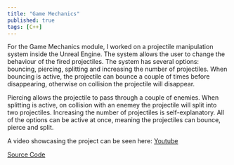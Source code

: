 ```yaml
---
title: "Game Mechanics"
published: true
tags: [C++]
---
```

For the Game Mechanics module, I worked on a projectile manipulation system inside the Unreal Engine. The system allows the user
to change the behaviour of the fired projectiles. The system has several options: bouncing, piercing, splitting and increasing
the number of projectiles. When bouncing is active, the projectile can bounce a couple of times before disappearing, otherwise on
collision the projectile will disappear.

Piercing allows the projectile to pass through a couple of enemies. When splitting is active, on collision with an enemey the 
projectile will split into two projectiles. Increasing the number of projectiles is self-explanatory. All of the options
can be active at once, meaning the projectiles can bounce, pierce and split. 

A video showcasing the project can be seen here: [Youtube](https://www.youtube.com/watch?v=kh-_71wuPf4&t=)

[Source Code](https://github.com/nikodems/game-mechanics)